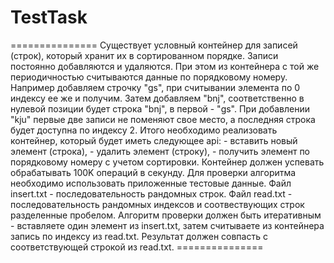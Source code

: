 # TestTask

=============== Существует условный контейнер для записей (строк), который хранит их в сортированном порядке. Записи постоянно добавляются и удаляются. При этом из контейнера с той же периодичностью считываются данные по порядковому номеру. Например добавляем строчку "gs", при считывании элемента по 0 индексу ее же и получим. Затем добавляем "bnj", соответственно в нулевой позиции будет строка "bnj", в первой - "gs". При добавлении "kju" первые две записи не поменяют свое место, а последняя строка будет доступна по индексу 2. Итого необходимо реализовать контейнер, который будет иметь следующее api: - вставить новый элемент (строка), - удалить элемент (строку), - получить элемент по порядковому номеру с учетом сортировки. Контейнер должен успевать обрабатывать 100K операций в секунду. Для проверки алгоритма необходимо использовать приложенные тестовые данные. Файл insert.txt - последовательность рандомных строк. Файл read.txt - последовательность рандомных индексов и соотвествующих строк разделенные пробелом. Алгоритм проверки должен быть итеративным - вставляете один элемент из insert.txt, затем считываете из контейнера запись по индексу из read.txt. Результат должен совпасть с соответствующей строкой из read.txt. =============== 